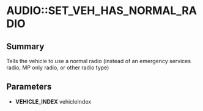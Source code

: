 # AUDIO::SET_VEH_HAS_NORMAL_RADIO

## Summary
Tells the vehicle to use a normal radio (instead of an emergency services radio, MP only radio, or other radio type)

## Parameters
* **VEHICLE_INDEX** vehicleIndex